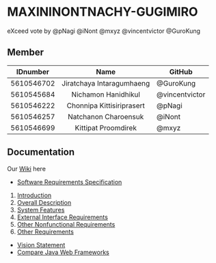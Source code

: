 # MAXININONTNACHY-GUGIMIRO
eXceed vote by @pNagi @iNont @mxyz @vincentvictor @GuroKung

## Member 
| IDnumber | Name | GitHub |
| ---------- |:-------:| -------------------- |
| 5610546702 | Jiratchaya Intaragumhaeng | @GuroKung |
| 5610545684 | Nichamon Hanidhikul | @vincentvictor |
| 5610546222 | Chonnipa Kittisiriprasert | @pNagi |
| 5610546257 | Natchanon Charoensuk | @iNont |
| 5610546699 | Kittipat Proomdirek | @mxyz |

## Documentation
Our [Wiki](https://github.com/SSD2015/maxininontnachy-gugimiro/wiki) here

- [Software Requirements Specification](https://github.com/SSD2015/maxininontnachy-gugimiro/wiki/Software-Requirements-Specification)
 1. [Introduction](https://github.com/SSD2015/maxininontnachy-gugimiro/wiki/Introduction)
 2. [Overall Description](https://github.com/SSD2015/maxininontnachy-gugimiro/wiki/Overall-Description)
 3. [System Features](https://github.com/SSD2015/maxininontnachy-gugimiro/wiki/System-Features-%28UC%29)
 4. [External Interface Requirements](https://github.com/SSD2015/maxininontnachy-gugimiro/wiki/External-Interface-Requirements)
 5. [Other Nonfunctional Requirements](https://github.com/SSD2015/maxininontnachy-gugimiro/wiki/Other-Nonfunctional-Requirements)
 6. [Other Requirements](https://github.com/SSD2015/maxininontnachy-gugimiro/wiki/Other-Requirements)
- [Vision Statement](https://github.com/SSD2015/maxininontnachy-gugimiro/wiki/Vision-Statement) 
- [Compare Java Web Frameworks](https://docs.google.com/document/d/1wE9YfZV8S0POgV3MoY_d8RkaUqgGF7FI8-lNCQXZsr4)
